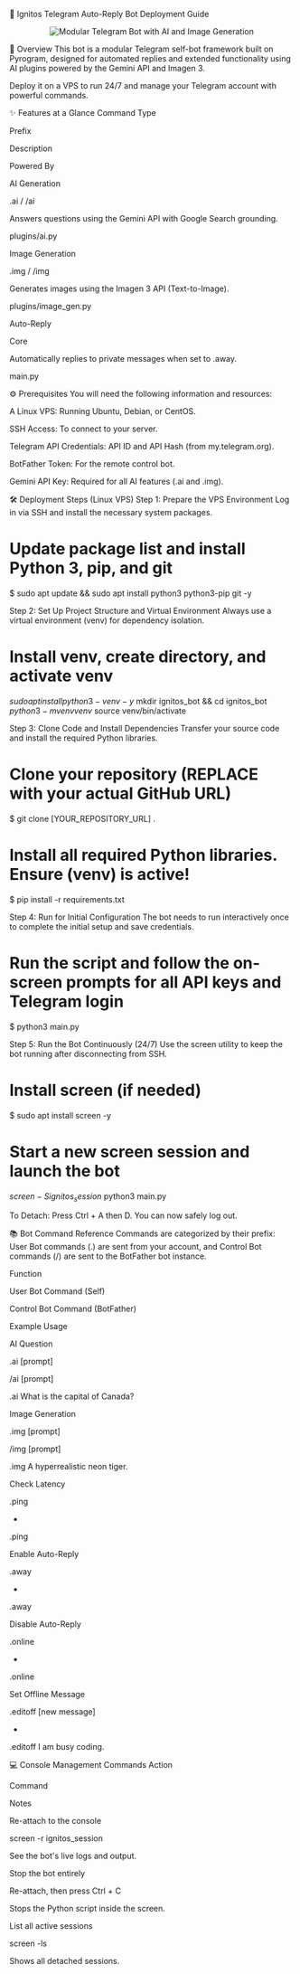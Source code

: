 🚀 Ignitos Telegram Auto-Reply Bot Deployment Guide
<p align="center">
<img src="https://www.google.com/search?q=https://placehold.co/1000x250/161b22/8b949e%3Ftext%3DModular%2BTelegram%2BSelf-Bot%2Bwith%2BAI%2B%2526%2BImage%2BGeneration" alt="Modular Telegram Bot with AI and Image Generation">
</p>

🌟 Overview
This bot is a modular Telegram self-bot framework built on Pyrogram, designed for automated replies and extended functionality using AI plugins powered by the Gemini API and Imagen 3.

Deploy it on a VPS to run 24/7 and manage your Telegram account with powerful commands.

✨ Features at a Glance
Command Type

Prefix

Description

Powered By

AI Generation

.ai / /ai

Answers questions using the Gemini API with Google Search grounding.

plugins/ai.py

Image Generation

.img / /img

Generates images using the Imagen 3 API (Text-to-Image).

plugins/image_gen.py

Auto-Reply

Core

Automatically replies to private messages when set to .away.

main.py

⚙️ Prerequisites
You will need the following information and resources:

A Linux VPS: Running Ubuntu, Debian, or CentOS.

SSH Access: To connect to your server.

Telegram API Credentials: API ID and API Hash (from my.telegram.org).

BotFather Token: For the remote control bot.

Gemini API Key: Required for all AI features (.ai and .img).

🛠️ Deployment Steps (Linux VPS)
Step 1: Prepare the VPS Environment
Log in via SSH and install the necessary system packages.

# Update package list and install Python 3, pip, and git
$ sudo apt update && sudo apt install python3 python3-pip git -y

Step 2: Set Up Project Structure and Virtual Environment
Always use a virtual environment (venv) for dependency isolation.

# Install venv, create directory, and activate venv
$sudo apt install python3-venv -y$ mkdir ignitos_bot && cd ignitos_bot
$python3 -m venv venv$ source venv/bin/activate

Step 3: Clone Code and Install Dependencies
Transfer your source code and install the required Python libraries.

# Clone your repository (REPLACE with your actual GitHub URL)
$ git clone [YOUR_REPOSITORY_URL] .

# Install all required Python libraries. Ensure (venv) is active!
$ pip install -r requirements.txt

Step 4: Run for Initial Configuration
The bot needs to run interactively once to complete the initial setup and save credentials.

# Run the script and follow the on-screen prompts for all API keys and Telegram login
$ python3 main.py

Step 5: Run the Bot Continuously (24/7)
Use the screen utility to keep the bot running after disconnecting from SSH.

# Install screen (if needed)
$ sudo apt install screen -y

# Start a new screen session and launch the bot
$screen -S ignitos_session$ python3 main.py

To Detach: Press Ctrl + A then D. You can now safely log out.

📚 Bot Command Reference
Commands are categorized by their prefix: User Bot commands (.) are sent from your account, and Control Bot commands (/) are sent to the BotFather bot instance.

Function

User Bot Command (Self)

Control Bot Command (BotFather)

Example Usage

AI Question

.ai [prompt]

/ai [prompt]

.ai What is the capital of Canada?

Image Generation

.img [prompt]

/img [prompt]

.img A hyperrealistic neon tiger.

Check Latency

.ping

-

.ping

Enable Auto-Reply

.away

-

.away

Disable Auto-Reply

.online

-

.online

Set Offline Message

.editoff [new message]

-

.editoff I am busy coding.

💻 Console Management Commands
Action

Command

Notes

Re-attach to the console

screen -r ignitos_session

See the bot's live logs and output.

Stop the bot entirely

Re-attach, then press Ctrl + C

Stops the Python script inside the screen.

List all active sessions

screen -ls

Shows all detached sessions.

